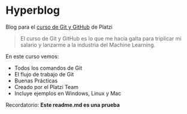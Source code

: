 # Hyperblog
Blog para el [curso de Git y GitHub](https://platzi.com/cursos/git-github/ "curso de Git y GitHub") de Platzi

> El curso de Git y GitHub es lo que me hacía galta para triplicar mi salario y lanzarme a la industria del Machine Learning.

En este curso vemos:
* Todos los comandos de Git
* El flujo de trabajo de Git
* Buenas Prácticas
* Creado por el Platzi Team
* Incluye ejemplos en Windows, Linux y Mac

Recordatorio: **Este readme.md es una prueba**